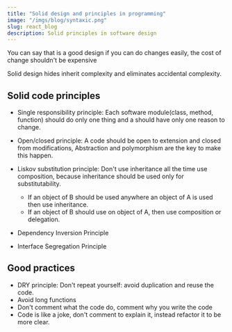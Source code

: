 ```yaml
---
title: "Solid design and principles in programming"
image: "/imgs/blog/syntaxic.png"
slug: react_blog
description: Solid principles in software design
---
```


You can say that is a good design if you can do changes easily, the cost of change shouldn't be expensive

Solid design hides inherit complexity and eliminates accidental complexity.

## Solid code principles
- Single responsibility principle: Each software module(class, method, function) should do only one thing and a should have only one reason to change.

- Open/closed principle: A code should be open to extension and closed from modifications, Abstraction and polymorphism are the key to make this happen.

- Liskov substitution principle: Don't use inheritance all the time use composition, because inheritance should be used only for substitutability.

    * If an object of B should be used anywhere an object of A is used then use inheritance.
    * If an object of B should use on object of A, then use composition or delegation.

- Dependency Inversion Principle

- Interface Segregation Principle

## Good practices

- DRY principle: Don't repeat yourself: avoid duplication and reuse the code.
- Avoid long functions
- Don't comment what the code do, comment why you write the code
- Code is like a joke, don't comment to explain it, instead refactor it to be more clear.
